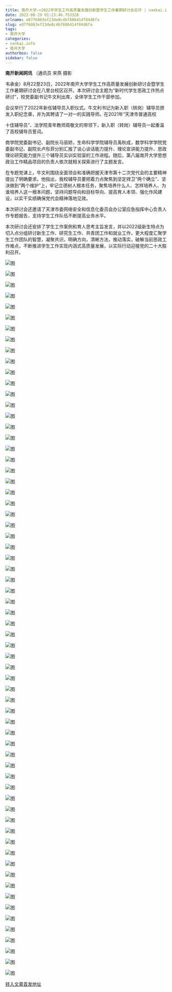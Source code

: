 ```yaml
---
title: 南开大学->2022年学生工作高质量发展创新暨学生工作暑期研讨会召开 | nankai.info
date: 2022-08-29 01:23:46.753328
urlname: e87f6863ef23de8c4bf886414f84d6fa
slug: e87f6863ef23de8c4bf886414f84d6fa
tags: 
- 南开大学
categories:
- nankai.info
- 南开大学
authorbox: false
sidebar: false
---
```

**南开新闻网讯** （通讯员 宋燕 摄影

韦承金）8月22至23日，2022年南开大学学生工作高质量发展创新研讨会暨学生工作暑期研讨会在八里台校区召开。本次研讨会主题为“新时代学生思政工作热点研讨”，校党委副书记牛文利出席，全体学生工作干部参加。

会议举行了2022年新任辅导员入职仪式。牛文利书记为新入职（转岗）辅导员颁发入职纪念章，并为其聘请了一对一的实践导师。在2021年“天津市普通高校
<!--more-->
十佳辅导员”、法学院青年教师周敬文的带领下，新入职（转岗）辅导员一起重温了高校辅导员誓词。

商学院党委副书记、副院长马丽娇，生命科学学院辅导员禹秋成，数学科学学院党委副书记、副院长卢彤菲分别汇报了谈心谈话能力提升、理论宣讲能力提升、思政理论研究能力提升三个辅导员实训实验室的工作进程。随后，第八届南开大学思想政治工作精品项目的负责人依次就相关探索进行了主题发言。

在专题党课上，牛文利围绕全面领会和准确把握天津市第十二次党代会的主要精神提出了明确要求。他指出，我校辅导员要把着力点聚焦到坚定捍卫“两个确立”、坚决做到“两个维护”上，牢记立德树人根本任务，聚焦培养什么人、怎样培养人、为谁培养人这一根本问题，坚持问题导向和目标导向、提高育人本领、强化作风建设，以实干实绩确保党代会精神落地见效。

本次研讨会还邀请了天津市委网络安全和信息化委员会办公室应急指挥中心负责人作专题报告，支持学生工作队伍不断提高业务水平。

本次研讨会还安排了学生工作案例和育人思考主旨发言，并以2022级新生特点为切入点分组研讨新生工作、研究生工作、共青团工作和就业工作，更大程度汇聚学生工作团队的智慧，凝聚共识，明确方向，清晰方法，推动落实，破解当前思政工作难点，不断推进学生工作实现内涵式高质量发展，以实际行动迎接党的二十大胜利召开。

![图](http://news.nankai.edu.cn/ywsd/system/2022/08/24/g)

![图](http://news.nankai.edu.cn/ywsd/system/2022/08/24/p)

![图](http://news.nankai.edu.cn/ywsd/system/2022/08/24/j)

![图](http://news.nankai.edu.cn/ywsd/system/2022/08/24/)

![图](http://news.nankai.edu.cn/ywsd/system/2022/08/24/7)

![图](http://news.nankai.edu.cn/ywsd/system/2022/08/24/1)

![图](http://news.nankai.edu.cn/ywsd/system/2022/08/24/c)

![图](http://news.nankai.edu.cn/ywsd/system/2022/08/24/e)

![图](http://news.nankai.edu.cn/ywsd/system/2022/08/24/0)

![图](http://news.nankai.edu.cn/ywsd/system/2022/08/24/e)

![图](http://news.nankai.edu.cn/ywsd/system/2022/08/24/7)

![图](http://news.nankai.edu.cn/ywsd/system/2022/08/24/f)

![图](http://news.nankai.edu.cn/ywsd/system/2022/08/24/_)

![图](http://news.nankai.edu.cn/ywsd/system/2022/08/24/4)

![图](http://news.nankai.edu.cn/ywsd/system/2022/08/24/1)

![图](http://news.nankai.edu.cn/ywsd/system/2022/08/24/4)

![图](http://news.nankai.edu.cn/ywsd/system/2022/08/24/7)

![图](http://news.nankai.edu.cn/ywsd/system/2022/08/24/4)

![图](http://news.nankai.edu.cn/ywsd/system/2022/08/24/0)

![图](http://news.nankai.edu.cn/ywsd/system/2022/08/24/0)

![图](http://news.nankai.edu.cn/ywsd/system/2022/08/24/0)

![图](http://news.nankai.edu.cn/ywsd/system/2022/08/24/3)

![图](http://news.nankai.edu.cn/ywsd/system/2022/08/24/0)

![图](http://news.nankai.edu.cn/ywsd/system/2022/08/24/0)

![图](http://news.nankai.edu.cn/)

![图](http://news.nankai.edu.cn/ywsd/system/2022/08/24/4)

![图](http://news.nankai.edu.cn/ywsd/system/2022/08/24/7)

![图](http://news.nankai.edu.cn/ywsd/system/2022/08/24/4)

![图](http://news.nankai.edu.cn/)

![图](http://news.nankai.edu.cn/ywsd/system/2022/08/24/0)

![图](http://news.nankai.edu.cn/ywsd/system/2022/08/24/0)

![图](http://news.nankai.edu.cn/ywsd/system/2022/08/24/0)

![图](http://news.nankai.edu.cn/)

![图](http://news.nankai.edu.cn/ywsd/system/2022/08/24/3)

![图](http://news.nankai.edu.cn/ywsd/system/2022/08/24/0)

![图](http://news.nankai.edu.cn/ywsd/system/2022/08/24/0)

![图](http://news.nankai.edu.cn/)

![图](http://news.nankai.edu.cn/ywsd/system/2022/08/24/c)

![图](http://news.nankai.edu.cn/ywsd/system/2022/08/24/i)

![图](http://news.nankai.edu.cn/ywsd/system/2022/08/24/p)

![图](http://news.nankai.edu.cn/)

![图](http://news.nankai.edu.cn/ywsd/system/2022/08/24/n)

![图](http://news.nankai.edu.cn/ywsd/system/2022/08/24/c)

![图](http://news.nankai.edu.cn/ywsd/system/2022/08/24/)

![图](http://news.nankai.edu.cn/ywsd/system/2022/08/24/u)

![图](http://news.nankai.edu.cn/ywsd/system/2022/08/24/d)

![图](http://news.nankai.edu.cn/ywsd/system/2022/08/24/e)

![图](http://news.nankai.edu.cn/ywsd/system/2022/08/24/)

![图](http://news.nankai.edu.cn/ywsd/system/2022/08/24/i)

![图](http://news.nankai.edu.cn/ywsd/system/2022/08/24/a)

![图](http://news.nankai.edu.cn/ywsd/system/2022/08/24/k)

![图](http://news.nankai.edu.cn/ywsd/system/2022/08/24/n)

![图](http://news.nankai.edu.cn/ywsd/system/2022/08/24/a)

![图](http://news.nankai.edu.cn/ywsd/system/2022/08/24/n)

![图](http://news.nankai.edu.cn/ywsd/system/2022/08/24/)

![图](http://news.nankai.edu.cn/ywsd/system/2022/08/24/s)

![图](http://news.nankai.edu.cn/ywsd/system/2022/08/24/w)

![图](http://news.nankai.edu.cn/ywsd/system/2022/08/24/e)

![图](http://news.nankai.edu.cn/ywsd/system/2022/08/24/n)

![图](http://news.nankai.edu.cn/)

![图](http://news.nankai.edu.cn/)

![图](http://news.nankai.edu.cn/ywsd/system/2022/08/24/:)

![图](http://news.nankai.edu.cn/ywsd/system/2022/08/24/p)

![图](http://news.nankai.edu.cn/ywsd/system/2022/08/24/t)

![图](http://news.nankai.edu.cn/ywsd/system/2022/08/24/t)

![图](http://news.nankai.edu.cn/ywsd/system/2022/08/24/h)

[转入文章首发地址](http://news.nankai.edu.cn/ywsd/system/2022/08/24/030052494.shtml)